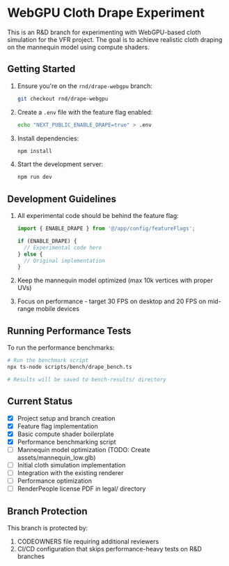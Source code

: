 # WebGPU Cloth Drape Experiment

This is an R&D branch for experimenting with WebGPU-based cloth simulation for the VFR project. The goal is to achieve realistic cloth draping on the mannequin model using compute shaders.

## Getting Started

1. Ensure you're on the `rnd/drape-webgpu` branch:
   ```bash
   git checkout rnd/drape-webgpu
   ```

2. Create a `.env` file with the feature flag enabled:
   ```bash
   echo "NEXT_PUBLIC_ENABLE_DRAPE=true" > .env
   ```

3. Install dependencies:
   ```bash
   npm install
   ```

4. Start the development server:
   ```bash
   npm run dev
   ```

## Development Guidelines

1. All experimental code should be behind the feature flag:
   ```typescript
   import { ENABLE_DRAPE } from '@/app/config/featureFlags';

   if (ENABLE_DRAPE) {
     // Experimental code here
   } else {
     // Original implementation
   }
   ```

2. Keep the mannequin model optimized (max 10k vertices with proper UVs)

3. Focus on performance - target 30 FPS on desktop and 20 FPS on mid-range mobile devices

## Running Performance Tests

To run the performance benchmarks:

```bash
# Run the benchmark script
npx ts-node scripts/bench/drape_bench.ts

# Results will be saved to bench-results/ directory
```

## Current Status

- [x] Project setup and branch creation
- [x] Feature flag implementation
- [x] Basic compute shader boilerplate
- [x] Performance benchmarking script
- [ ] Mannequin model optimization (TODO: Create assets/mannequin_low.glb)
- [ ] Initial cloth simulation implementation
- [ ] Integration with the existing renderer
- [ ] Performance optimization
- [ ] RenderPeople license PDF in legal/ directory

## Branch Protection

This branch is protected by:
1. CODEOWNERS file requiring additional reviewers
2. CI/CD configuration that skips performance-heavy tests on R&D branches